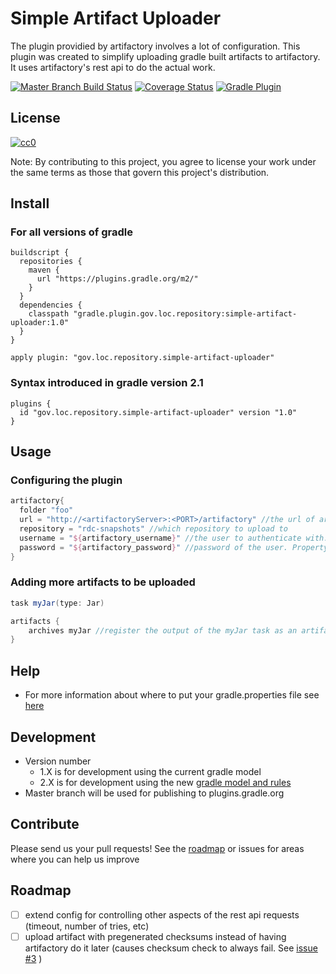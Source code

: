 # Simple Artifact Uploader
The plugin providied by artifactory involves a lot of configuration. This plugin was created to simplify uploading gradle built artifacts to artifactory. It uses artifactory's rest api to do the actual work.

[![Master Branch Build Status](https://travis-ci.org/LibraryOfCongress/simple-artifact-uploader.svg?branch=master)](https://travis-ci.org/LibraryOfCongress/simple-artifact-uploader)
[![Coverage Status](https://coveralls.io/repos/github/LibraryOfCongress/simple-artifact-uploader/badge.svg?branch=master)](https://coveralls.io/github/LibraryOfCongress/simple-artifact-uploader?branch=master)
[![Gradle Plugin](https://img.shields.io/badge/gradle%20glugin-latest-brightgreen.svg)](https://plugins.gradle.org/plugin/gov.loc.repository.simple-artifact-uploader)

## License
[![cc0](http://i.creativecommons.org/p/zero/1.0/88x31.png)](http://creativecommons.org/publicdomain/zero/1.0/)

Note: By contributing to this project, you agree to license your work under the
same terms as those that govern this project's distribution.

## Install
### For all versions of gradle
```
buildscript {
  repositories {
    maven {
      url "https://plugins.gradle.org/m2/"
    }
  }
  dependencies {
    classpath "gradle.plugin.gov.loc.repository:simple-artifact-uploader:1.0"
  }
}

apply plugin: "gov.loc.repository.simple-artifact-uploader"
```
### Syntax introduced in gradle version 2.1
```
plugins {
  id "gov.loc.repository.simple-artifact-uploader" version "1.0"
}
```

## Usage
### Configuring the plugin
``` groovy
artifactory{
  folder "foo"
  url = "http://<artifactoryServer>:<PORT>/artifactory" //the url of artifactory
  repository = "rdc-snapshots" //which repository to upload to
  username = "${artifactory_username}" //the user to authenticate with. Property should be located in your private gradle properties file
  password = "${artifactory_password}" //password of the user. Property should be located in your private gradle properties file 
}
```
### Adding more artifacts to be uploaded
``` groovy
task myJar(type: Jar)

artifacts {
    archives myJar //register the output of the myJar task as an artifact. All registered artifacts are automatically uploaded.
}
```

## Help
* For more information about where to put your gradle.properties file see [here](https://docs.gradle.org/current/userguide/build_environment.html#sec:gradle_configuration_properties)

## Development
* Version number
  * 1.X is for development using the current gradle model
  * 2.X is for development using the new [gradle model and rules](https://docs.gradle.org/2.13/userguide/pt06.html)
* Master branch will be used for publishing to plugins.gradle.org

## Contribute
Please send us your pull requests! See the [roadmap](#roadmap) or issues for areas where you can help us improve

## Roadmap
- [ ] extend config for controlling other aspects of the rest api requests (timeout, number of tries, etc)
- [ ] upload artifact with pregenerated checksums instead of having artifactory do it later (causes checksum check to always fail. See [issue #3](https://github.com/LibraryOfCongress/simple-artifact-uploader/issues/3) ) 
